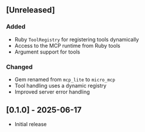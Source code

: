 ## [Unreleased]

### Added
- Ruby `ToolRegistry` for registering tools dynamically
- Access to the MCP runtime from Ruby tools
- Argument support for tools

### Changed
- Gem renamed from `mcp_lite` to `micro_mcp`
- Tool handling uses a dynamic registry
- Improved server error handling

## [0.1.0] - 2025-06-17

- Initial release
